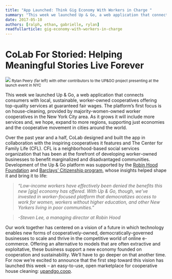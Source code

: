 ```yaml
---
title: "App Launched: Think Gig Economy With Workers in Charge "
summary: "This week we launched Up & Go, a web application that connects consumers with local, sustainable, worker-owned cooperatives offering top-quality services at guaranteed fair wages."
date: 2017-05-10
authors: [ralph, ethan, gabrielle, rylan]
readfullarticle: gig-economy-with-workers-in-charge
---
```


# CoLab For Storied: Helping Meaningful Stories Live Forever

<img src="/assets/img/blog/up-and-go.jpg" class="center-element">
<small>Rylan Peery (far left) with other contributors to the UP&GO project presenting at the launch event in NYC</small>

This week we launched Up & Go, a web application that connects consumers with local, sustainable, worker-owned cooperatives offering top-quality services at guaranteed fair wages. The platform’s first focus is on house-cleaning, provided by majority-women-owned worker cooperatives in the New York City area. As it grows it will include more services and, we hope, expand to more regions, supporting just economies and the cooperative movement in cities around the world.

Over the past year and a half, CoLab designed and built the app in collaboration with the inspiring cooperatives it features and The Center for Family Life (CFL). CFL is a neighborhood-based social services organization that has been at the forefront of developing worker-owned businesses to benefit marginalized and disadvantaged communities. Development of the Up & Go platform was supported by the [Robin Hood Foundation](https://www.robinhood.org/) and [Barclays’ Citizenship program](https://www.home.barclays/citizenship.html), whose insights helped shape it and bring it to life:

>_“Low-income workers have effectively been denied the benefits this new [gig] economy has offered. With Up & Go, though, we’ve invested in worker-focused platform that democratizes access to work for women, workers without higher education, and other New Yorkers living in poor communities.”_

>_-Steven Lee, a managing director at Robin Hood_

Our work together has centered on a vision of a future in which technology enables new forms of cooperatively-owned, democratically-governed businesses to scale and thrive in the competitive world of online e-commerce. Offering an alternative to models that are often extractive and exploitative, these business  support a new economy founded on cooperation and sustainability. We’ll have to go deeper on that another time. For now we’re excited to announce that the first step toward this vision has launched this week – an easy-to-use, open marketplace for cooperative house cleaning: [upandgo.coop](https://www.upandgo.coop/).
